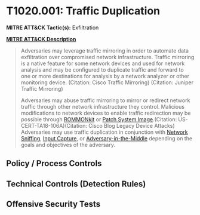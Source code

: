 # T1020.001: Traffic Duplication
**MITRE ATT&CK Tactic(s):** Exfiltration

**[MITRE ATT&CK Description](https://attack.mitre.org/techniques/T1020/001)**
<blockquote>Adversaries may leverage traffic mirroring in order to automate data exfiltration over compromised network infrastructure.  Traffic mirroring is a native feature for some network devices and used for network analysis and may be configured to duplicate traffic and forward to one or more destinations for analysis by a network analyzer or other monitoring device. (Citation: Cisco Traffic Mirroring) (Citation: Juniper Traffic Mirroring)

Adversaries may abuse traffic mirroring to mirror or redirect network traffic through other network infrastructure they control. Malicious modifications to network devices to enable traffic redirection may be possible through [ROMMONkit](https://attack.mitre.org/techniques/T1542/004) or [Patch System Image](https://attack.mitre.org/techniques/T1601/001).(Citation: US-CERT-TA18-106A)(Citation: Cisco Blog Legacy Device Attacks) Adversaries may use traffic duplication in conjunction with [Network Sniffing](https://attack.mitre.org/techniques/T1040), [Input Capture](https://attack.mitre.org/techniques/T1056), or [Adversary-in-the-Middle](https://attack.mitre.org/techniques/T1557) depending on the goals and objectives of the adversary.</blockquote>

## Policy / Process Controls
## Technical Controls (Detection Rules)

## Offensive Security Tests
